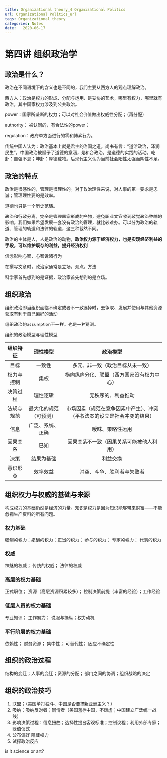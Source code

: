 ```yaml
---
title: Organizational theory_4 Organizational Politics
url: Organizational Politics_url
tags: Organizational theory
categories: Notes
date:   2020-06-17 
---
```


# 第四讲 组织政治学

## 政治是什么？

政治在不同语境下的含义也是不同的，我们主要从西方人的观点理解政治。

西方人：政治是权力的形成、分配与运用，是妥协的艺术，哪里有权力，哪里就有政治，其中国家权力涉及到公共政治。

power：国家所垄断的权力；可以对社会价值做出权威性分配；（再分配）

authority： 被认同的，有合法性的power；

regulation：政府单方面进行的零和博弈行为。

传统中国人认为：政治基本上就是君主的治国之道。尚书有言：“道洽政治，泽润民生”。中国政治被赋予了道德的意涵，是和合政治，是道德的实践的活动。乾卦：自强不息；坤卦：厚德载物。后现代主义认为当前社会阳性太强而阴性不足。

## 政治的特点

政治是很感性的，管理是很理性的。对于政治理性来说，对人事的第一要求是忠诚；管理理性要的是效率。

道德也只是一个历史范畴。

政治和行政分离，完全是管理国家形成的产物，避免职业文官收到政党政治弊端的影响。我们如果希望发展一套没有政治的管理，就比较难办。可以分为政治的轨道、管理的轨道和法律的轨道，这三种截然不同。

政治的主体是人，人是政治的动物，**政治权力源于经济权力，也是实现经济利益的手段，可以维护既存的利益，提升经济权利**

信念影响心智，心智诉诸行为

在撰写文章时，政治家通常是立场，观点，方法

科学家首先想到的是证据，政治家首先想到的是立场。

## 组织政治

组织政治即当组织面临不确定或者不一致选择时，去争取、发展并使用与其他资源获取有利于自己偏好的活动

组织政治的assumption不一样。也是一种猜测。

组织的政治模型与理性模型

|  组织特征  |        理性模型        |                           政治模型                           |
| :--------: | :--------------------: | :----------------------------------------------------------: |
|    目标    |         一致性         |               多元、非一致（政治目标从未一致）               |
| 权力与控制 |          集权          |          横向纵向分化、联盟（西方国家没有权力中心）          |
|  决策过程  |        理性逻辑        |                      无秩序的、利益推动                      |
| 法规与规范 | 最大化的规范（可预测） | 市场因素（规范在竞争因素中产生）、冲突（平权法案的设立是社会冲突的结果） |
|    信息    |    广泛、系统、正确    |                       暧昧、策略性运用                       |
|  因果关系  |          已知          |           因果关系不一致（因果关系可能被他人利用）           |
|    决策    |       结果为基础       |                           利益交换                           |
|  意识形态  |        效率效益        |                  冲突、斗争、胜利者与失败者                  |

## 组织权力与权威的基础与来源

构成权力的基础仍然是经济的力量。知识是权力是因为知识能够带来财富——不能忽视生产资料的所有问题。

### 权力基础

强制的权力；报酬的权力；正当的权力； 参与的权力； 专家的权力； 代表的权力

### 权威

神魅的权威； 传统的权威； 法律的权威

### 高层的权力基础

正式职位； 资源（高层资源积累较多）； 控制决策前提（丰富的经验）；工作经验

### 低层人员的权力基础

专业知识； 工作努力； 说服与操纵；权力动机

### 平行阶层的权力基础

依赖性； 财务资源； 集中性； 可替代性； 因应不确定性



## 组织的政治过程

结构的变迁；人事的变迁；资源的分配； 部门之间的协调；组织战略的决定



## 组织的政治技巧

1. 联盟；（美国单打独斗、中国是否要搞新亚洲主义？）
2. 吸纳：吸纳反对者；同情者（美国羞辱中国，不谦虚；中国建立广泛统一战线）
3. 影响决策过程：信息扭曲；选择性提出客观标准；控制议程；利用外部专家；贬值仪式
4. 公布偏好 隐藏权力
5. 试探政治反应

is it science or art?